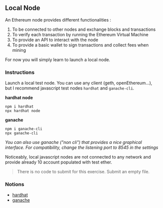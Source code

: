 ## Local Node

An Ethereum node provides different functionalities :

1. To be connected to other nodes and exchange blocks and transactions
2. To verify each transaction by running the Ethereum Virtual Machine
3. To provide an API to interact with the node
4. To provide a basic wallet to sign transactions and collect fees when mining

For now you will simply learn to launch a local node.

### Instructions

Launch a local test node. You can use any client (geth, openEthereum...), but I recommend javascript test nodes `hardhat` and `ganache-cli`.

**hardhat node**

```shell
npm i hardhat
npx hardhat node
```

**ganache**

```shell
npm i ganache-cli
npx ganache-cli
```

_You can also use ganache ("non cli") that provides a nice graphical interface. For compatibility, change the listening port to 8545 in the settings_

Noticeably, local javascript nodes are not connected to any network and provide already 10 account populated with test ether.

> There is no code to submit for this exercise. Submit an empty file.

### Notions

- [hardhat](https://hardhat.org)
- [ganache](https://www.trufflesuite.com/ganache)
